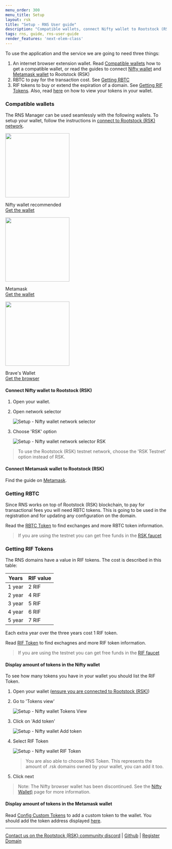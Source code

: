 ```yaml
---
menu_order: 300
menu_title: Setup
layout: rsk
title: "Setup - RNS User guide"
description: "Compatible wallets, connect Nifty wallet to Rootstock (RSK), connect Metamask wallet to Rootstock (RSK), get RBTC, get RIF Tokens, display amount of tokens in the Nifty wallet, display amount of tokens in the Metamask wallet"
tags: rns, guide, rns-user-guide
render_features: 'next-elem-class'
---
```


To use the application and the service we are going to need three things:

1. An internet browser extension wallet. Read [Compatible wallets](#compatible-wallets) how to get a compatible wallet, or read the guides to connect [Nifty wallet](#connect-nifty-wallet-to-rootstock-rsk) and [Metamask wallet](#connect-metamask-wallet-to-rootstock-rsk) to Rootstock (RSK)
2. RBTC to pay for the transaction cost. See [Getting RBTC](#getting-rbtc)
3. RIF tokens to buy or extend the expiration of a domain. See [Getting RIF Tokens](#getting-rif-tokens). Also, read [here](#display-amount-of-tokens-in-the-nifty-wallet) on how to view your tokens in your wallet.

### Compatible wallets

The RNS Manager can be used seamlessly with the following wallets. To setup your wallet, follow the instructions in [connect to Rootstock (RSK) network](#connect-nifty-wallet-to-rootstock-rsk).



<div class="markdown-light-rounded-border markdown-width40 markdown-horizontal-margin30">
    <img width="200" src="https://i.imgur.com/xacetSm.png" alt="" />
    <p>
        Nifty wallet <span class="badge badge-primary">recommended</span><br/>
        <a href="https://www.poa.network/v/master-1/for-users/nifty-wallet">Get the wallet</a>
    </p>
</div>

<div class="markdown-light-rounded-border markdown-width40">
    <img width="200" src="https://i.imgur.com/JVWXQca.png" alt="" />
    <p>
        Metamask<br />
        <a href="https://metamask.io/">Get the wallet</a>
    </p>
</div>

<div class="markdown-light-rounded-border markdown-width40">
    <img width="200" src="https://i.imgur.com/CaM23s8.png" alt="" />
    <p>
        Brave's Wallet<br />
        <a href="https://brave.com/">Get the browser</a>
    </p>
</div>


#### Connect Nifty wallet to Rootstock (RSK)

1. Open your wallet.
2. Open network selector

    ![Setup - Nifty wallet network selector](/rif/rns/guide/images/setup-nifty-wallet-network-selector.png)

3. Choose 'RSK' option

    ![Setup - Nifty wallet network selector RSK](/rif/rns/guide/images/setup-nifty-wallet-network-selector-rsk.png)

> To use the Rootstock (RSK) testnet network, choose the 'RSK Testnet' option instead of RSK.

#### Connect Metamask wallet to Rootstock (RSK)

Find the guide on [Metamask](https://developers.rsk.co/develop/apps/wallets/metamask/).

### Getting RBTC

Since RNS works on top of Rootstock (RSK) blockchain, to pay for transactional fees you will need RBTC tokens. This is going to be used in the registration and for updating any configuration on the domain.

Read the [RBTC Token](https://developers.rsk.co/rsk/rbtc/) to find exchanges and more RBTC token information.


> If you are using the testnet you can get free funds in the [RSK faucet](https://faucet.rsk.co/)

### Getting RIF Tokens

The RNS domains have a value in RIF tokens. The cost is described in this table:

| Years | RIF value |
| - | - |
| 1 year | 2 RIF |
| 2 year | 4 RIF |
| 3 year | 5 RIF |
| 4 year | 6 RIF |
| 5 year | 7 RIF |

Each extra year over the three years cost 1 RIF token.

Read [RIF Token](https://developers.rsk.co/rif/token/) to find exchagnes and more RIF token information.

> If you are using the testnet you can get free funds in the [RIF faucet](https://faucet.rifos.org/)

#### Display amount of tokens in the Nifty wallet

To see how many tokens you have in your wallet you should list the RIF Token.

1. Open your wallet ([ensure you are connected to Rootstock (RSK)](#connect-nifty-wallet-to-rootstock-rsk))
2. Go to 'Tokens view'

    ![Setup - Nifty wallet Tokens View](/rif/rns/guide/images/setup-nifty-wallet-tokens-view.png)

3. Click on 'Add token'

    ![Setup - Nifty wallet Add token](/rif/rns/guide/images/setup-nifty-wallet-add-token.png)

4. Select RIF Token

    ![Setup - Nifty wallet RIF Token](/rif/rns/guide/images/setup-nifty-wallet-rif-token.png)

    > You are also able to choose RNS Token. This represents the amount of .rsk domains owned by your wallet, you can add it too.

5. Click next

> Note: The Nifty browser wallet has been discontinued. See the [Nifty Wallet)](https://developers.rsk.co/wallet/use/nifty) page for more information.

#### Display amount of tokens in the Metamask wallet

Read [Config Custom Tokens](https://docs.matic.network/docs/develop/metamask/custom-tokens) to add a custom token to the wallet. You should add the token address displayed [here](https://developers.rsk.co/rif/token).

----

[Contact us on the Rootstock (RSK) community discord](https://rootstock.io/discord) |
[Github](https://github.com/rnsdomains) |
[Register Domain](https://manager.rns.rifos.org/search)
